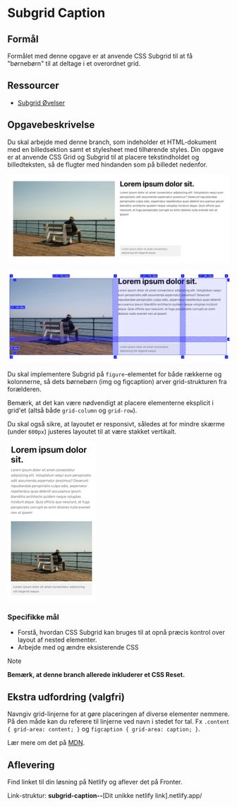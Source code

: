 # **Subgrid Caption**

## Formål

Formålet med denne opgave er at anvende CSS Subgrid til at få "børnebørn" til at deltage i et overordnet grid.

## Ressourcer

- [Subgrid Øvelser](https://exercssises.vercel.app/subgrid)

## Opgavebeskrivelse

Du skal arbejde med denne branch, som indeholder et HTML-dokument med en billedsektion samt et stylesheet med tilhørende styles. Din opgave er at anvende CSS Grid og Subgrid til at placere tekstindholdet og billedteksten, så de flugter med hindanden som på billedet nedenfor.

![Subgrid Caption](./assets/subgrid-caption.png)

![Subgrid Caption - Grid](./assets/sb-grid.png)

Du skal implementere Subgrid på `figure`-elementet for både rækkerne og kolonnerne, så dets børnebørn (img og figcaption) arver grid-strukturen fra forælderen.

Bemærk, at det kan være nødvendigt at placere elementerne eksplicit i grid'et (altså både `grid-column` og `grid-row`).

Du skal også sikre, at layoutet er responsivt, således at for mindre skærme (under `600px`) justeres layoutet til at være stakket vertikalt.

![Mobil-layout](./assets/sb-responsive_.png)

### Specifikke mål

- Forstå, hvordan CSS Subgrid kan bruges til at opnå præcis kontrol over layout af nested elementer.
- Arbejde med og ændre eksisterende CSS

> [!NOTE]  
> **Bemærk, at denne branch allerede inkluderer et CSS Reset.**

## Ekstra udfordring (valgfri)

Navngiv grid-linjerne for at gøre placeringen af diverse elementer nemmere. På den måde kan du referere til linjerne ved navn i stedet for tal. Fx `.content { grid-area: content; }` og `figcaption { grid-area: caption; }`.

Lær mere om det på [MDN](https://developer.mozilla.org/en-US/docs/Glossary/Grid_Lines#naming_lines).

## Aflevering

Find linket til din løsning på Netlify og aflever det på Fronter.

Link-struktur: **subgrid-caption--**[Dit unikke netlify link].netlify.app/

